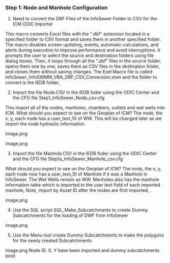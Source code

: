 ### Step 1: Node and Manhole Configuration
1. Need to convert the DBF Files of the InfoSewer Folder to CSV for the ICM ODIC Importer 

This macro converts Excel files with the ".dbf" extension located in a specified folder to CSV format and saves them in another specified folder. The macro disables screen updating, events, automatic calculations, and alerts during execution to improve performance and avoid interruptions. It prompts the user to select the source and destination folders using file dialog boxes. Then, it loops through all the ".dbf" files in the source folder, opens them one by one, saves them as CSV files in the destination folder, and closes them without saving changes.  The Exel Macro file is called InfoSewer_InfoSWMM_VBA_DBF_CSV_Conversion.xlsm and the folder to convert is the IEDB folder,

2. Import the file Node.CSV in the IEDB foder using the ODIC Center and the CFG file Step1_InfoSewer_Node_csv.cfg

This import all of the nodes, manholes, chambers, outlets and wet wells into ICM. What should you expect to see on the Geoplan of ICM?  The node, the x, y, each node has a user_text_10 of WW.  This will be changed later as we import the node hydraulic information.


image.png


image.png

3. Import the file Manhole.CSV in the IEDB foder using the ODIC Center and the CFG file Step1a_InfoSewer_Manhole_csv.cfg

What should you expect to see on the Geoplan of ICM?  The node, the x, y, each node now has a user_text_10 of Manhole if it was a Manhole in InfoSewer.  The Wet Wells remain as WW.  Manholes also has the manhole information table which is imported to the user text field of each imported manhole,  Note, import by Asset ID after the nodes are first imported, .

image.png


4. Use the SQL script SQL_Make_Subcatchments to create Dummy Subcatchments for the loading of DWF from InfoSewer 

image.png

5. Use the Menu tool create Dummy Subcatchments to make the polygons for the newly created Subcatchments

image.png
Node ID. X, Y have been imported and dummy subcatchments exist